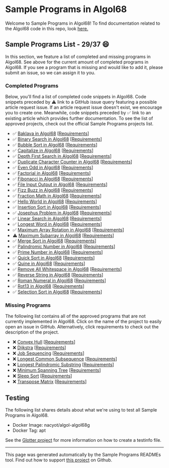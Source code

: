 # Sample Programs in Algol68

Welcome to Sample Programs in Algol68! To find documentation related to the Algol68 code in this repo, look [here.](https://sampleprograms.io/languages/algol68)

## Sample Programs List - 29/37 :smile:

In this section, we feature a list of completed and missing programs in Algol68. See above for the current amount of completed programs in Algol68. If you see a program that is missing and would like to add it, please submit an issue, so we can assign it to you.

### Completed Programs

Below, you'll find a list of completed code snippets in Algol68. Code snippets preceded by :warning: link to a GitHub issue query featuring a possible article request issue. If an article request issue doesn't exist, we encourage you to create one. Meanwhile, code snippets preceded by :white_check_mark: link to an existing article which provides further documentation. To see the list of approved projects, check out the official Sample Programs projects list.

- :white_check_mark: [Baklava in Algol68](https://sampleprograms.io/projects/baklava/algol68) [[Requirements](https://sampleprograms.io/projects/baklava)]
- :white_check_mark: [Binary Search in Algol68](https://sampleprograms.io/projects/binary-search/algol68) [[Requirements](https://sampleprograms.io/projects/binary-search)]
- :white_check_mark: [Bubble Sort in Algol68](https://sampleprograms.io/projects/bubble-sort/algol68) [[Requirements](https://sampleprograms.io/projects/bubble-sort)]
- :white_check_mark: [Capitalize in Algol68](https://sampleprograms.io/projects/capitalize/algol68) [[Requirements](https://sampleprograms.io/projects/capitalize)]
- :white_check_mark: [Depth First Search in Algol68](https://sampleprograms.io/projects/depth-first-search/algol68) [[Requirements](https://sampleprograms.io/projects/depth-first-search)]
- :white_check_mark: [Duplicate Character Counter in Algol68](https://sampleprograms.io/projects/duplicate-character-counter/algol68) [[Requirements](https://sampleprograms.io/projects/duplicate-character-counter)]
- :white_check_mark: [Even Odd in Algol68](https://sampleprograms.io/projects/even-odd/algol68) [[Requirements](https://sampleprograms.io/projects/even-odd)]
- :white_check_mark: [Factorial in Algol68](https://sampleprograms.io/projects/factorial/algol68) [[Requirements](https://sampleprograms.io/projects/factorial)]
- :white_check_mark: [Fibonacci in Algol68](https://sampleprograms.io/projects/fibonacci/algol68) [[Requirements](https://sampleprograms.io/projects/fibonacci)]
- :white_check_mark: [File Input Output in Algol68](https://sampleprograms.io/projects/file-input-output/algol68) [[Requirements](https://sampleprograms.io/projects/file-input-output)]
- :white_check_mark: [Fizz Buzz in Algol68](https://sampleprograms.io/projects/fizz-buzz/algol68) [[Requirements](https://sampleprograms.io/projects/fizz-buzz)]
- :white_check_mark: [Fraction Math in Algol68](https://sampleprograms.io/projects/fraction-math/algol68) [[Requirements](https://sampleprograms.io/projects/fraction-math)]
- :white_check_mark: [Hello World in Algol68](https://sampleprograms.io/projects/hello-world/algol68) [[Requirements](https://sampleprograms.io/projects/hello-world)]
- :white_check_mark: [Insertion Sort in Algol68](https://sampleprograms.io/projects/insertion-sort/algol68) [[Requirements](https://sampleprograms.io/projects/insertion-sort)]
- :white_check_mark: [Josephus Problem in Algol68](https://sampleprograms.io/projects/josephus-problem/algol68) [[Requirements](https://sampleprograms.io/projects/josephus-problem)]
- :white_check_mark: [Linear Search in Algol68](https://sampleprograms.io/projects/linear-search/algol68) [[Requirements](https://sampleprograms.io/projects/linear-search)]
- :white_check_mark: [Longest Word in Algol68](https://sampleprograms.io/projects/longest-word/algol68) [[Requirements](https://sampleprograms.io/projects/longest-word)]
- :white_check_mark: [Maximum Array Rotation in Algol68](https://sampleprograms.io/projects/maximum-array-rotation/algol68) [[Requirements](https://sampleprograms.io/projects/maximum-array-rotation)]
- :warning: [Maximum Subarray in Algol68](https://github.com//TheRenegadeCoder/sample-programs-website/issues?utf8=%E2%9C%93&q=is%3Aissue+is%3Aopen+maximum+subarray+algol68) [[Requirements](https://sampleprograms.io/projects/maximum-subarray)]
- :white_check_mark: [Merge Sort in Algol68](https://sampleprograms.io/projects/merge-sort/algol68) [[Requirements](https://sampleprograms.io/projects/merge-sort)]
- :white_check_mark: [Palindromic Number in Algol68](https://sampleprograms.io/projects/palindromic-number/algol68) [[Requirements](https://sampleprograms.io/projects/palindromic-number)]
- :white_check_mark: [Prime Number in Algol68](https://sampleprograms.io/projects/prime-number/algol68) [[Requirements](https://sampleprograms.io/projects/prime-number)]
- :white_check_mark: [Quick Sort in Algol68](https://sampleprograms.io/projects/quick-sort/algol68) [[Requirements](https://sampleprograms.io/projects/quick-sort)]
- :white_check_mark: [Quine in Algol68](https://sampleprograms.io/projects/quine/algol68) [[Requirements](https://sampleprograms.io/projects/quine)]
- :white_check_mark: [Remove All Whitespace in Algol68](https://sampleprograms.io/projects/remove-all-whitespace/algol68) [[Requirements](https://sampleprograms.io/projects/remove-all-whitespace)]
- :white_check_mark: [Reverse String in Algol68](https://sampleprograms.io/projects/reverse-string/algol68) [[Requirements](https://sampleprograms.io/projects/reverse-string)]
- :white_check_mark: [Roman Numeral in Algol68](https://sampleprograms.io/projects/roman-numeral/algol68) [[Requirements](https://sampleprograms.io/projects/roman-numeral)]
- :white_check_mark: [Rot13 in Algol68](https://sampleprograms.io/projects/rot13/algol68) [[Requirements](https://sampleprograms.io/projects/rot13)]
- :white_check_mark: [Selection Sort in Algol68](https://sampleprograms.io/projects/selection-sort/algol68) [[Requirements](https://sampleprograms.io/projects/selection-sort)]

### Missing Programs

The following list contains all of the approved programs that are not currently implemented in Algol68. Click on the name of the project to easily open an issue in GitHub. Alternatively, click requirements to check out the description of the project.

- :x: [Convex Hull](https://github.com/TheRenegadeCoder/sample-programs/issues/new?assignees=&labels=enhancement&template=code-snippet-request.md&title=Add+Convex+Hull+in+algol68) [[Requirements](https://sampleprograms.io/projects/convex-hull)]
- :x: [Dijkstra](https://github.com/TheRenegadeCoder/sample-programs/issues/new?assignees=&labels=enhancement&template=code-snippet-request.md&title=Add+Dijkstra+in+algol68) [[Requirements](https://sampleprograms.io/projects/dijkstra)]
- :x: [Job Sequencing](https://github.com/TheRenegadeCoder/sample-programs/issues/new?assignees=&labels=enhancement&template=code-snippet-request.md&title=Add+Job+Sequencing+in+algol68) [[Requirements](https://sampleprograms.io/projects/job-sequencing)]
- :x: [Longest Common Subsequence](https://github.com/TheRenegadeCoder/sample-programs/issues/new?assignees=&labels=enhancement&template=code-snippet-request.md&title=Add+Longest+Common+Subsequence+in+algol68) [[Requirements](https://sampleprograms.io/projects/longest-common-subsequence)]
- :x: [Longest Palindromic Substring](https://github.com/TheRenegadeCoder/sample-programs/issues/new?assignees=&labels=enhancement&template=code-snippet-request.md&title=Add+Longest+Palindromic+Substring+in+algol68) [[Requirements](https://sampleprograms.io/projects/longest-palindromic-substring)]
- :x: [Minimum Spanning Tree](https://github.com/TheRenegadeCoder/sample-programs/issues/new?assignees=&labels=enhancement&template=code-snippet-request.md&title=Add+Minimum+Spanning+Tree+in+algol68) [[Requirements](https://sampleprograms.io/projects/minimum-spanning-tree)]
- :x: [Sleep Sort](https://github.com/TheRenegadeCoder/sample-programs/issues/new?assignees=&labels=enhancement&template=code-snippet-request.md&title=Add+Sleep+Sort+in+algol68) [[Requirements](https://sampleprograms.io/projects/sleep-sort)]
- :x: [Transpose Matrix](https://github.com/TheRenegadeCoder/sample-programs/issues/new?assignees=&labels=enhancement&template=code-snippet-request.md&title=Add+Transpose+Matrix+in+algol68) [[Requirements](https://sampleprograms.io/projects/transpose-matrix)]

## Testing

The following list shares details about what we're using to test all Sample Programs in Algol68.

- Docker Image: nacyot/algol-algol68g
- Docker Tag: apt

See the [Glotter project](https://github.com/auroq/glotter) for more information on how to create a testinfo file.

---

This page was generated automatically by the Sample Programs READMEs tool. Find out how to support [this project](https://github.com/TheRenegadeCoder/sample-programs-readmes) on Github.